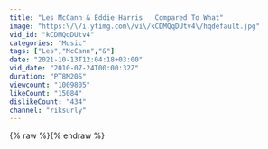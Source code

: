 ```yaml
---
title: "Les McCann & Eddie Harris   Compared To What"
image: "https:\/\/i.ytimg.com\/vi\/kCDMQqDUtv4\/hqdefault.jpg"
vid_id: "kCDMQqDUtv4"
categories: "Music"
tags: ["Les","McCann","&"]
date: "2021-10-13T12:04:18+03:00"
vid_date: "2010-07-24T00:00:32Z"
duration: "PT8M20S"
viewcount: "1009805"
likeCount: "15084"
dislikeCount: "434"
channel: "riksurly"
---
```

{% raw %}{% endraw %}
